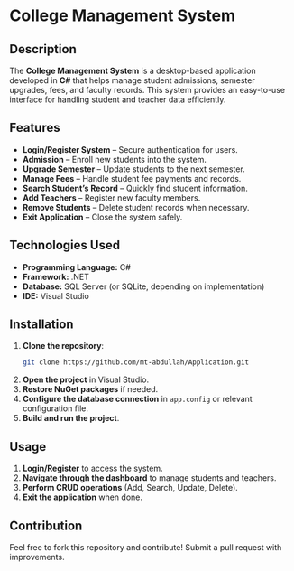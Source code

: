 # College Management System

## Description
The **College Management System** is a desktop-based application developed in **C#** that helps manage student admissions, semester upgrades, fees, and faculty records. This system provides an easy-to-use interface for handling student and teacher data efficiently.

## Features
- **Login/Register System** – Secure authentication for users.
- **Admission** – Enroll new students into the system.
- **Upgrade Semester** – Update students to the next semester.
- **Manage Fees** – Handle student fee payments and records.
- **Search Student’s Record** – Quickly find student information.
- **Add Teachers** – Register new faculty members.
- **Remove Students** – Delete student records when necessary.
- **Exit Application** – Close the system safely.

## Technologies Used
- **Programming Language:** C#
- **Framework:** .NET
- **Database:** SQL Server (or SQLite, depending on implementation)
- **IDE:** Visual Studio

## Installation
1. **Clone the repository**:
   ```sh
   git clone https://github.com/mt-abdullah/Application.git
   ```
2. **Open the project** in Visual Studio.
3. **Restore NuGet packages** if needed.
4. **Configure the database connection** in `app.config` or relevant configuration file.
5. **Build and run the project**.

## Usage
1. **Login/Register** to access the system.
2. **Navigate through the dashboard** to manage students and teachers.
3. **Perform CRUD operations** (Add, Search, Update, Delete).
4. **Exit the application** when done.

## Contribution
Feel free to fork this repository and contribute! Submit a pull request with improvements.
